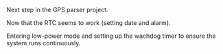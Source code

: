 Next step in the GPS parser project.

Now that the RTC seems to work (setting date and alarm).

Entering low-power mode and setting up the wachdog timer to ensure the system runs continuously.

